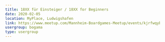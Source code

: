 ```yaml
---
title: 18XX für Einsteiger / 18XX for Beginners
date: 2020-02-05
location: MyPlace, Ludwigshafen
link: https://www.meetup.com/Mannheim-Boardgames-Meetup/events/kjrfwqybcdbhb/
usergroup: bogama
type: usergroup
---
```

